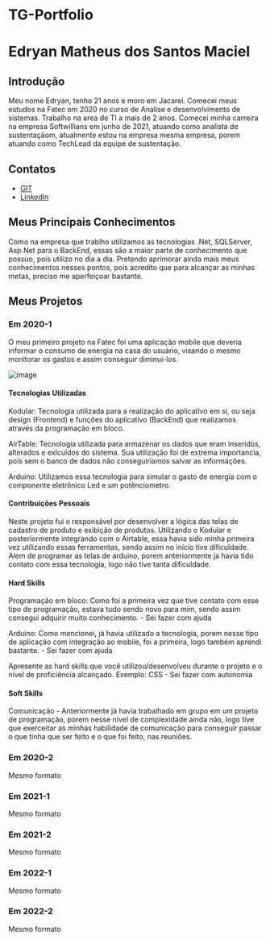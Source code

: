 # TG-Portfolio
# Edryan Matheus dos Santos Maciel

## Introdução

Meu nome Edryan, tenho 21 anos e moro em Jacareí. Comecei meus estudos na Fatec em 2020 no curso de Analise e desenvolvimento de sistemas. Trabalho na area de TI a mais de 2 anos. Comecei minha carreira na empresa Softwillians em junho de 2021, atuando como analista de sustentaçãom, atualmente estou na empresa mesma empresa, porem atuando como TechLead da equipe de sustentação. 

## Contatos
* [GIT](https://www.git.com](https://github.com/edryan25))
* [LinkedIn](https://www.linkedin.com](https://www.linkedin.com/in/edryan-maciel-43538b198/))

## Meus Principais Conhecimentos
Como na empresa que trablho utilizamos as tecnologias .Net, SQLServer, Asp.Net para o BackEnd, essas são a maior parte de conhecimento que possuo, pois utilizo no dia a dia. Pretendo aprimorar ainda mais meus conhecimentos nesses pontos, pois acredito que para alcançar as minhas metas, preciso me aperfeiçoar bastante.

## Meus Projetos

### Em 2020-1
O meu primeiro projeto na Fatec foi uma aplicação mobile que deveria informar o consumo de energia na casa do usuário, visando o mesmo monitorar os gastos e assim conseguir diminui-los.

![image](https://github.com/edryan25/TG-Portfolio/assets/67153110/a95b87cc-ce45-484a-8cb7-fdff5455fe42)

#### Tecnologias Utilizadas

Kodular: Tecnologia utilizada para a realização do aplicativo em si, ou seja design (Frontend) e funções do aplicativo (BackEnd) que realizamos através da programação em bloco. 

AirTable: Tecnologia utilizada para armazenar os dados que eram inseridos, alterados e exlcuídos do sistema. Sua utilização foi de extrema importancia, pois sem o banco de dados não conseguiriamos salvar as informações.

Arduino: Utilizamos essa tecnologia para simular o gasto de energia com o componente eletrônico Led e um potênciometro.

#### Contribuições Pessoais
Neste projeto fui o responsável por desenvolver a lógica das telas de cadastro de produto e exibição de produtos. Utilizando o Kodular e posteriormente integrando com o Airtable, essa havia sido minha primeira vez utilizando essas ferramentas, sendo assim no início tive dificuldade. Alem de programar as telas de arduino, porem anteriormente ja havia tido contato com essa tecnologia, logo não tive tanta dificuldade.

#### Hard Skills

Programação em bloco: Como foi a primeira vez que tive contato com esse tipo de programação, estava tudo sendo novo para mim, sendo assim consegui adquirir muito conhecimento. - Sei fazer com ajuda

Arduino: Como mencionei, já havia utilizado a tecnologia, porem nesse tipo de aplicação com integração ao mobile, foi a primeira, logo também aprendi bastante. - Sei fazer com ajuda

Apresente as hard skills que você utilizou/desenvolveu durante o projeto e o nível de proficiência alcançado. Exemplo: CSS - Sei fazer com autonomia

#### Soft Skills

Comunicação - Anteriormente já havia trabalhado em grupo em um projeto de programação, porem nesse nível de complexidade ainda não, logo tive que exerceitar as minhas habilidade de comunicação para conseguir passar o que tinha que ser feito e o que foi feito, nas reuniões.

### Em 2020-2
Mesmo formato

### Em 2021-1
Mesmo formato

### Em 2021-2
Mesmo formato

### Em 2022-1
Mesmo formato

### Em 2022-2
Mesmo formato





